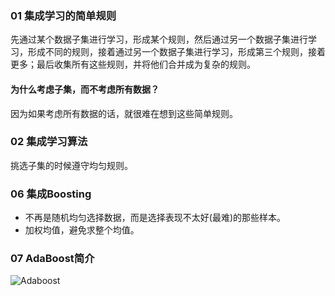 ### 01 集成学习的简单规则 
先通过某个数据子集进行学习，形成某个规则，然后通过另一个数据子集进行学习，形成不同的规则，接着通过另一个数据子集进行学习，形成第三个规则，接着更多；最后收集所有这些规则，并将他们合并成为复杂的规则。

#### 为什么考虑子集，而不考虑所有数据？
因为如果考虑所有数据的话，就很难在想到这些简单规则。

### 02 集成学习算法
挑选子集的时候遵守均匀规则。

### 06 集成Boosting
- 不再是随机均匀选择数据，而是选择表现不太好(最难)的那些样本。
- 加权均值，避免求整个均值。

### 07 AdaBoost简介
![Adaboost](https://i.imgur.com/v4D4wg1.jpg)
